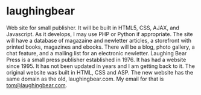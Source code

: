 # laughingbear
Web site for small publisher. It will be built in HTML5, CSS, AJAX, and Javascript. As it develops, I may use PHP or Python if appropriate.
The site will have a database of magazaine and newletter articles, a storefront with printed books, magazines and ebooks. There will be a blog, photo gallery, a chat feature, and a mailing list for an electronic newletter.
Laughing Bear Press is a small press publisher established in 1976. It has had a website since 1995. It has not been updated in years and I am getting back to it. The original website was built in HTML, CSS and ASP.
The new website has the same domain as the old, laughingbear.com. My email for that is tom@laughingbear.com.
